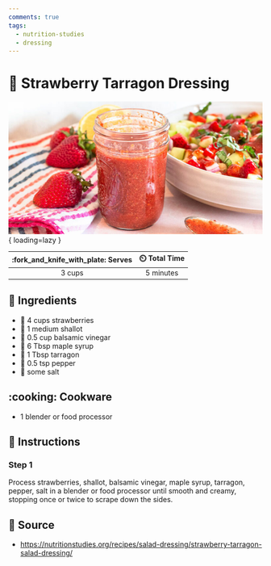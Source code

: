 ```yaml
---
comments: true
tags:
  - nutrition-studies
  - dressing
---
```

# :strawberry: Strawberry Tarragon Dressing

![Strawberry Tarragon Dressing][1]{ loading=lazy }

| :fork_and_knife_with_plate: Serves | :timer_clock: Total Time |
|:----------------------------------:|:-----------------------: |
| 3 cups | 5 minutes |

## :salt: Ingredients

- :strawberry: 4 cups strawberries
- :onion: 1 medium shallot
- :sake: 0.5 cup balsamic vinegar
- :maple_leaf: 6 Tbsp maple syrup
- :herb: 1 Tbsp tarragon
- :salt: 0.5 tsp pepper
- :salt: some salt

## :cooking: Cookware

- 1 blender or food processor

## :pencil: Instructions

### Step 1

Process strawberries, shallot, balsamic vinegar, maple syrup, tarragon, pepper, salt in a blender or food processor
until smooth and creamy, stopping once or twice to scrape down the sides.

## :link: Source

- <https://nutritionstudies.org/recipes/salad-dressing/strawberry-tarragon-salad-dressing/>

[1]: <../assets/images/strawberry-tarragon-dressing.jpg>
